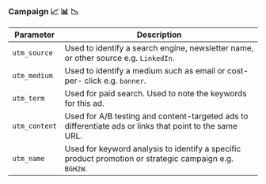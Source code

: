 ### Campaign :chart_with_upwards_trend: :bar_chart: :chart_with_downwards_trend:

|Parameter|Description|
|---|---|
|`utm_source`|Used to identify a search engine, newsletter name, or other source e.g. `LinkedIn`. |
|`utm_medium`|Used to identify a medium such as email or cost-per- click e.g. `banner`. |
|`utm_term`|Used for paid search. Used to note the keywords for this ad.|
|`utm_content`|Used for A/B testing and content-targeted ads to differentiate ads or links that point to the same URL.|
|`utm_name`|Used for keyword analysis to identify a specific product promotion or strategic campaign e.g. `BGH2W`. |
